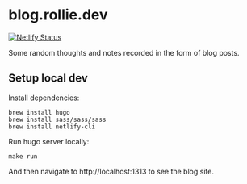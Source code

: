# blog.rollie.dev

[![Netlify Status](https://api.netlify.com/api/v1/badges/5ded1379-6a92-4d8f-92e7-88785e834f28/deploy-status)](https://app.netlify.com/sites/blog-rollie-dev/deploys)

Some random thoughts and notes recorded in the form of blog posts.

## Setup local dev

Install dependencies:

```shell
brew install hugo
brew install sass/sass/sass
brew install netlify-cli
```

Run hugo server locally:

```shell
make run
```

And then navigate to http://localhost:1313 to see the blog site.
